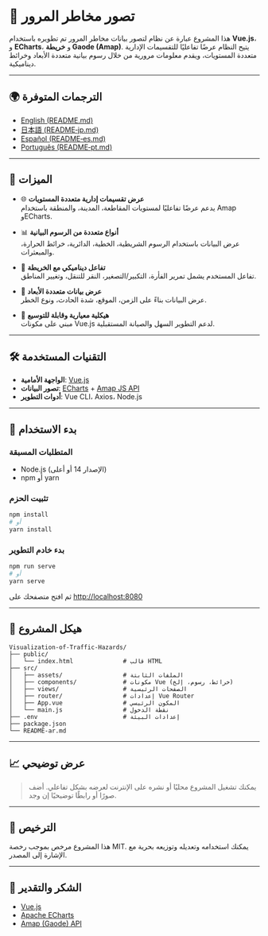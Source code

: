 
# 🚦 تصور مخاطر المرور

هذا المشروع عبارة عن نظام لتصور بيانات مخاطر المرور تم تطويره باستخدام **Vue.js**، و **ECharts**، و **خريطة Gaode (Amap)**. يتيح النظام عرضًا تفاعليًا للتقسيمات الإدارية متعددة المستويات، ويقدم معلومات مرورية من خلال رسوم بيانية متعددة الأبعاد وخرائط ديناميكية.

---

## 🌍 الترجمات المتوفرة

- [English (README.md)](README.md)
- [日本語 (README‑jp.md)](README‑jp.md)
- [Español (README‑es.md)](README‑es.md)
- [Português (README‑pt.md)](README‑pt.md)

---

## 📌 الميزات

- 🌐 **عرض تقسيمات إدارية متعددة المستويات**  
  يدعم عرضًا تفاعليًا لمستويات المقاطعة، المدينة، والمنطقة باستخدام Amap وECharts.

- 📊 **أنواع متعددة من الرسوم البيانية**  
  عرض البيانات باستخدام الرسوم الشريطية، الخطية، الدائرية، خرائط الحرارة، والمبعثرات.

- 🧭 **تفاعل ديناميكي مع الخريطة**  
  تفاعل المستخدم يشمل تمرير الفأرة، التكبير/التصغير، النقر للتنقل، وتغيير المناطق.

- 🧩 **عرض بيانات متعددة الأبعاد**  
  عرض البيانات بناءً على الزمن، الموقع، شدة الحادث، ونوع الخطر.

- 🔧 **هيكلية معيارية وقابلة للتوسيع**  
  مبني على مكونات Vue.js لدعم التطوير السهل والصيانة المستقبلية.

---

## 🛠️ التقنيات المستخدمة

- **الواجهة الأمامية**: [Vue.js](https://vuejs.org/)
- **تصور البيانات**: [ECharts](https://echarts.apache.org/) + [Amap JS API](https://lbs.amap.com/)
- **أدوات التطوير**: Vue CLI، Axios، Node.js

---

## 🚀 بدء الاستخدام

### المتطلبات المسبقة

- Node.js (الإصدار 14 أو أعلى)
- npm أو yarn

### تثبيت الحزم

```bash
npm install
# أو
yarn install
````

### بدء خادم التطوير

```bash
npm run serve
# أو
yarn serve
```

ثم افتح متصفحك على [http://localhost:8080](http://localhost:8080)

---

## 📁 هيكل المشروع

```
Visualization-of-Traffic-Hazards/
├── public/
│   └── index.html              # قالب HTML
├── src/
│   ├── assets/                 # الملفات الثابتة
│   ├── components/             # مكونات Vue (خرائط، رسوم، إلخ)
│   ├── views/                  # الصفحات الرئيسية
│   ├── router/                 # إعدادات Vue Router
│   ├── App.vue                 # المكون الرئيسي
│   └── main.js                 # نقطة الدخول
├── .env                        # إعدادات البيئة
├── package.json
└── README-ar.md
```

---

## 📈 عرض توضيحي

> يمكنك تشغيل المشروع محليًا أو نشره على الإنترنت لعرضه بشكل تفاعلي.
> أضف صورًا أو رابطًا توضيحيًا إن وجد.

---

## 📄 الترخيص

هذا المشروع مرخص بموجب رخصة MIT.
يمكنك استخدامه وتعديله وتوزيعه بحرية مع الإشارة إلى المصدر.

---

## 🙌 الشكر والتقدير

* [Vue.js](https://vuejs.org/)
* [Apache ECharts](https://echarts.apache.org/)
* [Amap (Gaode) API](https://lbs.amap.com/)


